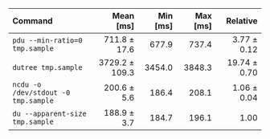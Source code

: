 | Command | Mean [ms] | Min [ms] | Max [ms] | Relative |
|:---|---:|---:|---:|---:|
| `pdu --min-ratio=0 tmp.sample` | 711.8 ± 17.6 | 677.9 | 737.4 | 3.77 ± 0.12 |
| `dutree tmp.sample` | 3729.2 ± 109.3 | 3454.0 | 3848.3 | 19.74 ± 0.70 |
| `ncdu -o /dev/stdout -0 tmp.sample` | 200.6 ± 5.6 | 186.4 | 208.1 | 1.06 ± 0.04 |
| `du --apparent-size tmp.sample` | 188.9 ± 3.7 | 184.7 | 196.1 | 1.00 |
